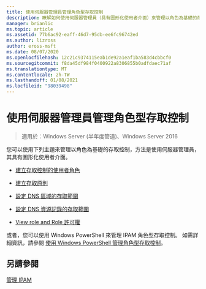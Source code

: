 ```yaml
---
title: 使用伺服器管理員管理角色型存取控制
description: 瞭解如何使用伺服器管理員（具有圖形化使用者介面）來管理以角色為基礎的存取控制。
manager: brianlic
ms.topic: article
ms.assetid: 77b6ac92-eaff-46d7-95db-ee6fc96742ed
ms.author: lizross
author: eross-msft
ms.date: 08/07/2020
ms.openlocfilehash: 12c21c9374115eab1de92a1eaf1ba583d4cbbcf0
ms.sourcegitcommit: f8da45df984f0400922a8306855b0adfdaec71af
ms.translationtype: MT
ms.contentlocale: zh-TW
ms.lasthandoff: 01/08/2021
ms.locfileid: "98039498"
---
```

# <a name="manage-role-based-access-control-with-server-manager"></a>使用伺服器管理員管理角色型存取控制

>適用於：Windows Server (半年度管道)、Windows Server 2016

您可以使用下列主題來管理以角色為基礎的存取控制，方法是使用伺服器管理員，其具有圖形化使用者介面。

-   [建立存取控制的使用者角色](../../technologies/ipam/Create-a-User-Role-for-Access-Control.md)

-   [建立存取原則](../../technologies/ipam/Create-an-Access-Policy.md)

-   [設定 DNS 區域的存取範圍](../../technologies/ipam/Set-Access-Scope-for-a-DNS-Zone.md)

-   [設定 DNS 資源記錄的存取範圍](../../technologies/ipam/Set-Access-Scope-for-DNS-Resource-Records.md)

-   [View role and Role 許可權](../../technologies/ipam/View-Roles-and-Role-Permissions.md)

或者，您可以使用 Windows PowerShell 來管理 IPAM 角色型存取控制。 如需詳細資訊，請參閱 [使用 Windows PowerShell 管理角色型存取控制](../../technologies/ipam/Manage-Role-Based-Access-Control-with-Windows-PowerShell.md)。

## <a name="see-also"></a>另請參閱
[管理 IPAM](Manage-IPAM.md)




